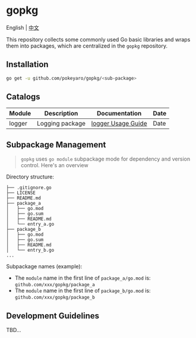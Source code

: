 # gopkg

English | [中文](README_ZH_CN.md)

This repository collects some commonly used Go basic libraries and wraps them into packages, which are centralized in the `gopkg` repository.

## Installation

```bash
go get -u github.com/pokeyaro/gopkg/<sub-package>
```


## Catalogs

| Module   | Description | Documentation                               | Date |
|---------|--------------|---------------------------------------------|----|
| logger  | Logging package | [logger Usage Guide](./go-logger/README.md) | Date |


## Subpackage Management

> `gopkg` uses `go module` subpackage mode for dependency and version control. Here's an overview

Directory structure:

```textmate
├── .gitignore.go
├── LICENSE
├── README.md
├── package_a
│   ├── go.mod
│   ├── go.sum
│   ├── README.md
│   └── entry_a.go
├── package_b
│   ├── go.mod
│   ├── go.sum
│   ├── README.md
│   └── entry_b.go
...
```

Subpackage names (example):

- The `module` name in the first line of `package_a/go.mod` is: `github.com/xxx/gopkg/package_a`
- The `module` name in the first line of `package_b/go.mod` is: `github.com/xxx/gopkg/package_b`


## Development Guidelines

TBD...
